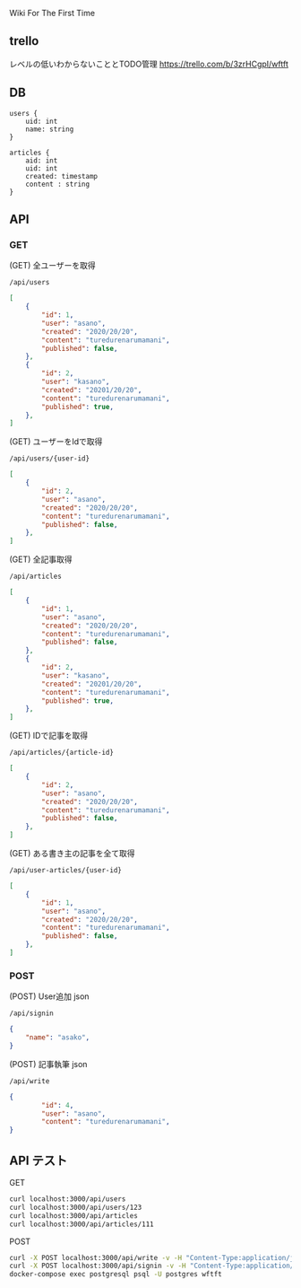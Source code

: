 Wiki For The First Time

## trello
レベルの低いわからないこととTODO管理
https://trello.com/b/3zrHCgpI/wftft

## DB

```
users {
    uid: int 
    name: string
}

articles {
    aid: int
    uid: int
    created: timestamp
    content : string
}
```

## API

### GET
(GET) 全ユーザーを取得
```
/api/users
```

```json
[
    {
        "id": 1,
        "user": "asano",
        "created": "2020/20/20",
        "content": "turedurenarumamani",
        "published": false,
    },
    {
        "id": 2,
        "user": "kasano",
        "created": "20201/20/20",
        "content": "turedurenarumamani",
        "published": true,
    },
]
```

(GET) ユーザーをIdで取得
```
/api/users/{user-id}
```

```json
[
    {
        "id": 2,
        "user": "asano",
        "created": "2020/20/20",
        "content": "turedurenarumamani",
        "published": false,
    },
]
```

(GET) 全記事取得
```
/api/articles
```

```json
[
    {
        "id": 1,
        "user": "asano",
        "created": "2020/20/20",
        "content": "turedurenarumamani",
        "published": false,
    },
    {
        "id": 2,
        "user": "kasano",
        "created": "20201/20/20",
        "content": "turedurenarumamani",
        "published": true,
    },
]
```

(GET) IDで記事を取得
```
/api/articles/{article-id}
```

```json
[
    {
        "id": 2,
        "user": "asano",
        "created": "2020/20/20",
        "content": "turedurenarumamani",
        "published": false,
    },
]
```

(GET) ある書き主の記事を全て取得
```
/api/user-articles/{user-id}
```

```json
[
    {
        "id": 1,
        "user": "asano",
        "created": "2020/20/20",
        "content": "turedurenarumamani",
        "published": false,
    },
]
```
### POST

(POST) User追加 json
```
/api/signin
```

```json
{
    "name": "asako",
}
```

(POST) 記事執筆 json
```
/api/write
```

```json
{
        "id": 4,
        "user": "asano",
        "content": "turedurenarumamani",
}
```


## API テスト
GET
```bash
curl localhost:3000/api/users
curl localhost:3000/api/users/123
curl localhost:3000/api/articles
curl localhost:3000/api/articles/111
```
POST
```bash
curl -X POST localhost:3000/api/write -v -H "Content-Type:application/json" -d "{\"author\":\"asako\", \"content\":\"ukiyoni\", \"published\":false}"
curl -X POST localhost:3000/api/signin -v -H "Content-Type:application/json" -d "{\"name\":\"asako\", \"id\":123}"
docker-compose exec postgresql psql -U postgres wftft
```